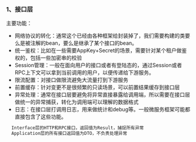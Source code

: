 

### 1、接口层
主要功能：
- 网络协议的转化：通常这个已经由各种框架给封装掉了，我们需要构建的类要么是被注解的bean，要么是继承了某个接口的bean。
- 统一鉴权：比如在一些需要AppKey+Secret的场景，需要针对某个租户做鉴权的，包括一些加密串的校验
- Session管理：一般在面向用户的接口或者有登陆态的，通过Session或者RPC上下文可以拿到当前调用的用户，以便传递给下游服务。
- 限流配置：对接口做限流避免大流量打到下游服务
- 前置缓存：针对变更不是很频繁的只读场景，可以前置结果缓存到接口层
- 异常处理：通常在接口层要避免将异常直接暴露给调用端，所以需要在接口层做统一的异常捕获，转化为调用端可以理解的数据格式
- 日志：在接口层打调用日志，用来做统计和debug等。一般微服务框架可能都直接包含了这些功能。

``` markdown
  Interface层的HTTP和RPC接口，返回值为Result，捕捉所有异常
  Application层的所有接口返回值为DTO，不负责处理异常
```
